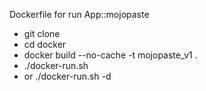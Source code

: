 Dockerfile for run App::mojopaste

* git clone
* cd docker
* docker build --no-cache -t mojopaste_v1 .
* ./docker-run.sh
* or ./docker-run.sh -d
